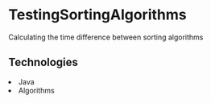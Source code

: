 # TestingSortingAlgorithms 

Calculating the time difference between sorting algorithms 

## Technologies

<li>Java</li>
<li>Algorithms</li>
